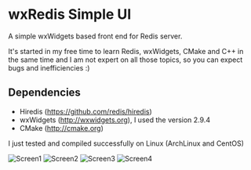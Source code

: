 wxRedis Simple UI
=================

A simple wxWidgets based front end for Redis server.

It's started in my free time to learn Redis, wxWidgets, CMake and C++ in the same time and I am not expert on all those topics, so you can expect bugs and inefficiencies :)

Dependencies
------------
- Hiredis (https://github.com/redis/hiredis)
- wxWidgets (http://wxwidgets.org), I used the version 2.9.4
- CMake (http://cmake.org)

I just tested and compiled successfully on Linux (ArchLinux and CentOS)

![Screen1](https://raw.github.com/kadekcipta/wxredisui/master/screenshots/screen1.png)
![Screen2](https://raw.github.com/kadekcipta/wxredisui/master/screenshots/screen2.png)
![Screen3](https://raw.github.com/kadekcipta/wxredisui/master/screenshots/screen3.png)
![Screen4](https://raw.github.com/kadekcipta/wxredisui/master/screenshots/screen4.png)
